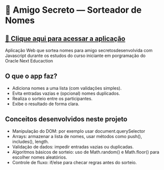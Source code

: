 <h1> 🎁 Amigo Secreto — Sorteador de Nomes </h1>


<h2><a href="https://carolsabara.github.io/amigo_secreto/">🔗 Clique aqui para acessar a aplicação</a></h2>

<p>Aplicação Web que sortea nomes para amigo secretosdesenvolvida com Javascript durante os estudos do curso iniciante em porgramação do Oracle Next Educaction</p>

<h2> O que o app faz?</h2>
    <ul> 
        <li>Adiciona nomes a uma lista (com validações simples). </li>
        <li>Evita entradas vazias e (opcional) nomes duplicados.</li>
        <li>Realiza o sorteio entre os participantes.</li>
        <li>Exibe o resultado de forma clara.</li>
    </ul>

<h2>Conceitos desenvolvidos neste projeto</h2>
    <ul>
        <li>Manipulação do DOM: por exemplo usar document.querySelector</li>
        <li>Arrays: armazenar a lista de nomes, usar métodos como push(), includes(), length.</li>
        <li>Validação de dados: impedir entradas vazias ou duplicadas.</li>
        <li>Algoritmos básicos de sorteio: uso de Math.random() e Math.floor() para escolher nomes aleatórios.</li>
        <li>Controle de fluxo: if/else para checar regras antes do sorteio.</li>
    </ul>
